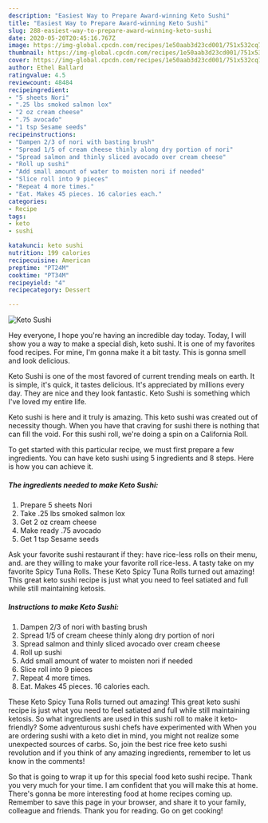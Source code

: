 ```yaml
---
description: "Easiest Way to Prepare Award-winning Keto Sushi"
title: "Easiest Way to Prepare Award-winning Keto Sushi"
slug: 288-easiest-way-to-prepare-award-winning-keto-sushi
date: 2020-05-20T20:45:16.767Z
image: https://img-global.cpcdn.com/recipes/1e50aab3d23cd001/751x532cq70/keto-sushi-recipe-main-photo.jpg
thumbnail: https://img-global.cpcdn.com/recipes/1e50aab3d23cd001/751x532cq70/keto-sushi-recipe-main-photo.jpg
cover: https://img-global.cpcdn.com/recipes/1e50aab3d23cd001/751x532cq70/keto-sushi-recipe-main-photo.jpg
author: Ethel Ballard
ratingvalue: 4.5
reviewcount: 48484
recipeingredient:
- "5 sheets Nori"
- ".25 lbs smoked salmon lox"
- "2 oz cream cheese"
- ".75 avocado"
- "1 tsp Sesame seeds"
recipeinstructions:
- "Dampen 2/3 of nori with basting brush"
- "Spread 1/5 of cream cheese thinly along dry portion of nori"
- "Spread salmon and thinly sliced avocado over cream cheese"
- "Roll up sushi"
- "Add small amount of water to moisten nori if needed"
- "Slice roll into 9 pieces"
- "Repeat 4 more times."
- "Eat. Makes 45 pieces. 16 calories each."
categories:
- Recipe
tags:
- keto
- sushi

katakunci: keto sushi 
nutrition: 199 calories
recipecuisine: American
preptime: "PT24M"
cooktime: "PT34M"
recipeyield: "4"
recipecategory: Dessert

---
```



![Keto Sushi](https://img-global.cpcdn.com/recipes/1e50aab3d23cd001/751x532cq70/keto-sushi-recipe-main-photo.jpg)

Hey everyone, I hope you're having an incredible day today. Today, I will show you a way to make a special dish, keto sushi. It is one of my favorites food recipes. For mine, I'm gonna make it a bit tasty. This is gonna smell and look delicious.

Keto Sushi is one of the most favored of current trending meals on earth. It is simple, it's quick, it tastes delicious. It's appreciated by millions every day. They are nice and they look fantastic. Keto Sushi is something which I've loved my entire life.

Keto sushi is here and it truly is amazing. This keto sushi was created out of necessity though. When you have that craving for sushi there is nothing that can fill the void. For this sushi roll, we&#39;re doing a spin on a California Roll.


To get started with this particular recipe, we must first prepare a few ingredients. You can have keto sushi using 5 ingredients and 8 steps. Here is how you can achieve it.

<!--inarticleads1-->

##### The ingredients needed to make Keto Sushi:

1. Prepare 5 sheets Nori
1. Take .25 lbs smoked salmon lox
1. Get 2 oz cream cheese
1. Make ready .75 avocado
1. Get 1 tsp Sesame seeds


Ask your favorite sushi restaurant if they: have rice-less rolls on their menu, and. are they willing to make your favorite roll rice-less. A tasty take on my favorite Spicy Tuna Rolls. These Keto Spicy Tuna Rolls turned out amazing! This great keto sushi recipe is just what you need to feel satiated and full while still maintaining ketosis. 

<!--inarticleads2-->

##### Instructions to make Keto Sushi:

1. Dampen 2/3 of nori with basting brush
1. Spread 1/5 of cream cheese thinly along dry portion of nori
1. Spread salmon and thinly sliced avocado over cream cheese
1. Roll up sushi
1. Add small amount of water to moisten nori if needed
1. Slice roll into 9 pieces
1. Repeat 4 more times.
1. Eat. Makes 45 pieces. 16 calories each.


These Keto Spicy Tuna Rolls turned out amazing! This great keto sushi recipe is just what you need to feel satiated and full while still maintaining ketosis. So what ingredients are used in this sushi roll to make it keto-friendly? Some adventurous sushi chefs have experimented with When you are ordering sushi with a keto diet in mind, you might not realize some unexpected sources of carbs. So, join the best rice free keto sushi revolution and if you think of any amazing ingredients, remember to let us know in the comments! 

So that is going to wrap it up for this special food keto sushi recipe. Thank you very much for your time. I am confident that you will make this at home. There's gonna be more interesting food at home recipes coming up. Remember to save this page in your browser, and share it to your family, colleague and friends. Thank you for reading. Go on get cooking!
